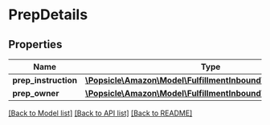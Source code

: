 # PrepDetails

## Properties
Name | Type | Description | Notes
------------ | ------------- | ------------- | -------------
**prep_instruction** | [**\Popsicle\Amazon\Model\FulfillmentInboundV0\PrepInstruction**](PrepInstruction.md) |  | 
**prep_owner** | [**\Popsicle\Amazon\Model\FulfillmentInboundV0\PrepOwner**](PrepOwner.md) |  | 

[[Back to Model list]](../../README.md#documentation-for-models) [[Back to API list]](../../README.md#documentation-for-api-endpoints) [[Back to README]](../../README.md)

